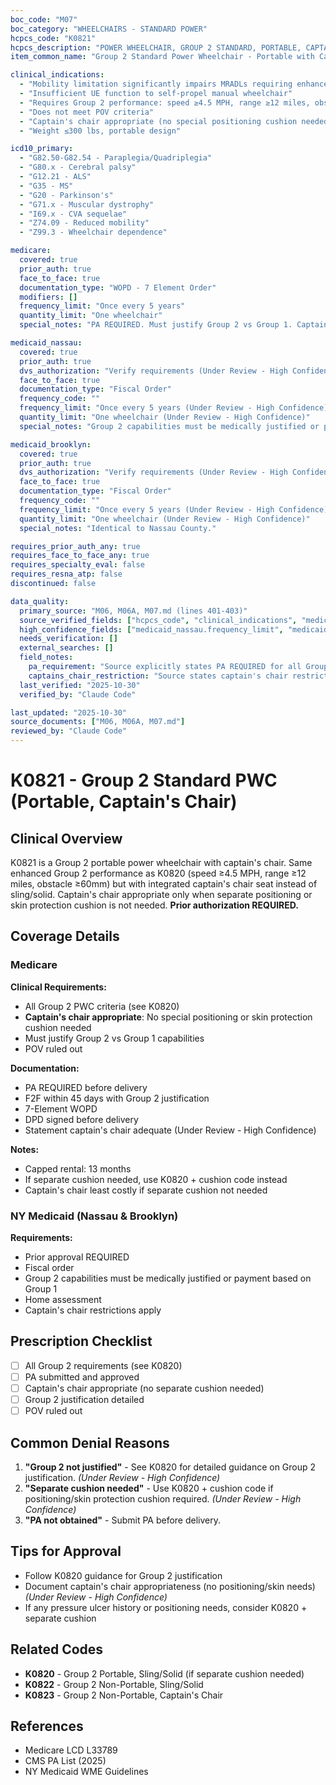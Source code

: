 ```yaml
---
boc_code: "M07"
boc_category: "WHEELCHAIRS - STANDARD POWER"
hcpcs_code: "K0821"
hcpcs_description: "POWER WHEELCHAIR, GROUP 2 STANDARD, PORTABLE, CAPTAINS CHAIR, PATIENT WEIGHT CAPACITY UP TO AND INCLUDING 300 POUNDS"
item_common_name: "Group 2 Standard Power Wheelchair - Portable with Captain's Chair"

clinical_indications:
  - "Mobility limitation significantly impairs MRADLs requiring enhanced Group 2 capabilities"
  - "Insufficient UE function to self-propel manual wheelchair"
  - "Requires Group 2 performance: speed ≥4.5 MPH, range ≥12 miles, obstacle ≥60mm"
  - "Does not meet POV criteria"
  - "Captain's chair appropriate (no special positioning cushion needed)"
  - "Weight ≤300 lbs, portable design"

icd10_primary:
  - "G82.50-G82.54 - Paraplegia/Quadriplegia"
  - "G80.x - Cerebral palsy"
  - "G12.21 - ALS"
  - "G35 - MS"
  - "G20 - Parkinson's"
  - "G71.x - Muscular dystrophy"
  - "I69.x - CVA sequelae"
  - "Z74.09 - Reduced mobility"
  - "Z99.3 - Wheelchair dependence"

medicare:
  covered: true
  prior_auth: true
  face_to_face: true
  documentation_type: "WOPD - 7 Element Order"
  modifiers: []
  frequency_limit: "Once every 5 years"
  quantity_limit: "One wheelchair"
  special_notes: "PA REQUIRED. Must justify Group 2 vs Group 1. Captain's chair not appropriate if separate positioning cushion needed. F2F within 45 days. Capped rental 13 months. Portable: largest component ≤55 lbs."

medicaid_nassau:
  covered: true
  prior_auth: true
  dvs_authorization: "Verify requirements (Under Review - High Confidence)"
  face_to_face: true
  documentation_type: "Fiscal Order"
  frequency_code: ""
  frequency_limit: "Once every 5 years (Under Review - High Confidence)"
  quantity_limit: "One wheelchair (Under Review - High Confidence)"
  special_notes: "Group 2 capabilities must be medically justified or payment based on Group 1. Captain's chair not appropriate if separate cushion needed."

medicaid_brooklyn:
  covered: true
  prior_auth: true
  dvs_authorization: "Verify requirements (Under Review - High Confidence)"
  face_to_face: true
  documentation_type: "Fiscal Order"
  frequency_code: ""
  frequency_limit: "Once every 5 years (Under Review - High Confidence)"
  quantity_limit: "One wheelchair (Under Review - High Confidence)"
  special_notes: "Identical to Nassau County."

requires_prior_auth_any: true
requires_face_to_face_any: true
requires_specialty_eval: false
requires_resna_atp: false
discontinued: false

data_quality:
  primary_source: "M06, M06A, M07.md (lines 401-403)"
  source_verified_fields: ["hcpcs_code", "clinical_indications", "medicare.prior_auth", "medicaid_nassau.prior_auth"]
  high_confidence_fields: ["medicaid_nassau.frequency_limit", "medicaid_nassau.quantity_limit"]
  needs_verification: []
  external_searches: []
  field_notes:
    pa_requirement: "Source explicitly states PA REQUIRED for all Group 2"
    captains_chair_restriction: "Source states captain's chair restrictions apply (not appropriate if separate cushion needed)"
  last_verified: "2025-10-30"
  verified_by: "Claude Code"

last_updated: "2025-10-30"
source_documents: ["M06, M06A, M07.md"]
reviewed_by: "Claude Code"
---
```


# K0821 - Group 2 Standard PWC (Portable, Captain's Chair)

## Clinical Overview

K0821 is a Group 2 portable power wheelchair with captain's chair. Same enhanced Group 2 performance as K0820 (speed ≥4.5 MPH, range ≥12 miles, obstacle ≥60mm) but with integrated captain's chair seat instead of sling/solid. Captain's chair appropriate only when separate positioning or skin protection cushion is not needed. **Prior authorization REQUIRED.**

## Coverage Details

### Medicare

**Clinical Requirements:**
- All Group 2 PWC criteria (see K0820)
- **Captain's chair appropriate**: No special positioning or skin protection cushion needed
- Must justify Group 2 vs Group 1 capabilities
- POV ruled out

**Documentation:**
- PA REQUIRED before delivery
- F2F within 45 days with Group 2 justification
- 7-Element WOPD
- DPD signed before delivery
- Statement captain's chair adequate (Under Review - High Confidence)

**Notes:**
- Capped rental: 13 months
- If separate cushion needed, use K0820 + cushion code instead
- Captain's chair least costly if separate cushion not needed

### NY Medicaid (Nassau & Brooklyn)

**Requirements:**
- Prior approval REQUIRED
- Fiscal order
- Group 2 capabilities must be medically justified or payment based on Group 1
- Home assessment
- Captain's chair restrictions apply

## Prescription Checklist

- [ ] All Group 2 requirements (see K0820)
- [ ] PA submitted and approved
- [ ] Captain's chair appropriate (no separate cushion needed)
- [ ] Group 2 justification detailed
- [ ] POV ruled out

## Common Denial Reasons

1. **"Group 2 not justified"** - See K0820 for detailed guidance on Group 2 justification. *(Under Review - High Confidence)*
2. **"Separate cushion needed"** - Use K0820 + cushion code if positioning/skin protection cushion required. *(Under Review - High Confidence)*
3. **"PA not obtained"** - Submit PA before delivery.

## Tips for Approval

- Follow K0820 guidance for Group 2 justification
- Document captain's chair appropriateness (no positioning/skin needs) *(Under Review - High Confidence)*
- If any pressure ulcer history or positioning needs, consider K0820 + separate cushion

## Related Codes

- **K0820** - Group 2 Portable, Sling/Solid (if separate cushion needed)
- **K0822** - Group 2 Non-Portable, Sling/Solid
- **K0823** - Group 2 Non-Portable, Captain's Chair

## References

- Medicare LCD L33789
- CMS PA List (2025)
- NY Medicaid WME Guidelines
